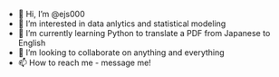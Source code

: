 - 👋 Hi, I’m @ejs000
- 👀 I’m interested in data anlytics and statistical modeling
- 🌱 I’m currently learning Python to translate a PDF from Japanese to English 
- 💞️ I’m looking to collaborate on anything and everything
- 📫 How to reach me - message me!

<!---
ejs000/ejs000 is a ✨ special ✨ repository because its `README.md` (this file) appears on your GitHub profile.
You can click the Preview link to take a look at your changes.
--->
